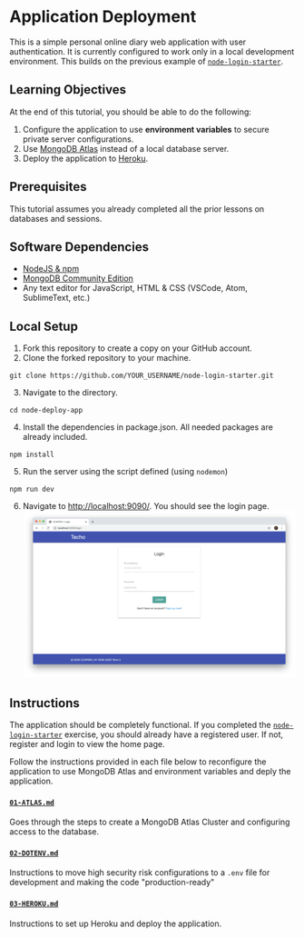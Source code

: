# Application Deployment
This is a simple personal online diary web application with user authentication. It is currently configured to work only in a local development environment. This builds on the previous example of [`node-login-starter`](https://github.com/unisse-courses/node-login-starter).

## Learning Objectives
At the end of this tutorial, you should be able to do the following:
1. Configure the application to use **environment variables** to secure private server configurations.
2. Use [MongoDB Atlas](https://www.mongodb.com/cloud/atlas) instead of a local database server.
3. Deploy the application to [Heroku](https://www.heroku.com/platform).

## Prerequisites
This tutorial assumes you already completed all the prior lessons on databases and sessions.

## Software Dependencies
* [NodeJS & npm](https://www.npmjs.com/get-npm)
* [MongoDB Community Edition](https://docs.mongodb.com/manual/administration/install-community/)
* Any text editor for JavaScript, HTML & CSS (VSCode, Atom, SublimeText, etc.)

## Local Setup
1. Fork this repository to create a copy on your GitHub account.
2. Clone the forked repository to your machine.
  ```shell
  git clone https://github.com/YOUR_USERNAME/node-login-starter.git
  ```
3. Navigate to the directory.
  ```shell
  cd node-deploy-app
  ```
4. Install the dependencies in package.json. All needed packages are already included.
  ```shell
  npm install
  ```
5. Run the server using the script defined (using `nodemon`)
  ```shell
  npm run dev
  ```
6. Navigate to [http://localhost:9090/](http://localhost:9090/). You should see the login page.
  ![alt text](screens/login.png "Login page")

## Instructions
The application should be completely functional. If you completed the [`node-login-starter`](https://github.com/unisse-courses/node-login-starter) exercise, you should already have a registered user. If not, register and login to view the home page.

Follow the instructions provided in each file below to reconfigure the application to use MongoDB Atlas and environment variables and deply the application.

#### [`01-ATLAS.md`](docs/01-ALTAS.md)
Goes through the steps to create a MongoDB Atlas Cluster and configuring access to the database.

#### [`02-DOTENV.md`](docs/02-DOTENV.md)
Instructions to move high security risk configurations to a `.env` file for development and making the code "production-ready"

#### [`03-HEROKU.md`](docs/03-HEROKU.md)
Instructions to set up Heroku and deploy the application.
